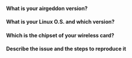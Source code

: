 <!--- Please, answer the questions to provide maximum of info -->
<!--- Filling this issue template is mandatory. Otherwise the issue can be directly closed -->
<!--- Write in English only -->
<!--- If additional info is required and requested by airgeddon's staff, you have 7 days to respond, otherwise the issue will be closed -->
<!--- Read the Issue Creation Policy on Contributing section before creating the issue -->

#### What is your airgeddon version?

<!--- Insert answer here -->

#### What is your Linux O.S. and which version?

<!--- Insert answer here, e.g. Kali Linux 2017.1, Ubuntu 16.04.2 -->

#### Which is the chipset of your wireless card?

<!--- Insert answer here if apply -->

#### Describe the issue and the steps to reproduce it

<!--- Insert description here. Screenshots or any clarifying info are welcome too -->
